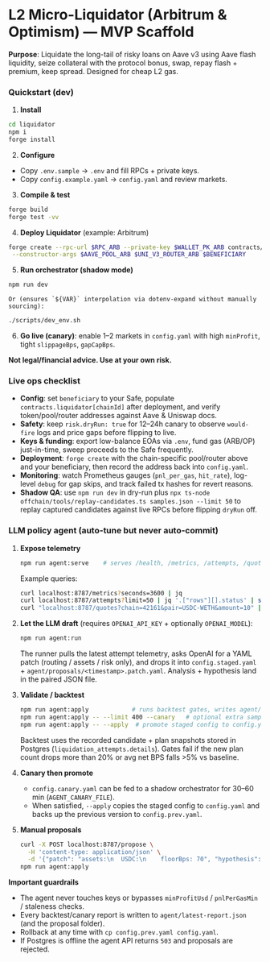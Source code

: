 # L2 Micro-Liquidator (Arbitrum & Optimism) — MVP Scaffold

**Purpose**: Liquidate the long-tail of risky loans on Aave v3 using Aave flash liquidity, seize collateral with the protocol bonus, swap, repay flash + premium, keep spread. Designed for cheap L2 gas.

### Quickstart (dev)
1) **Install**
```bash
cd liquidator
npm i
forge install
```
2) **Configure**
- Copy `.env.sample` → `.env` and fill RPCs + private keys.
- Copy `config.example.yaml` → `config.yaml` and review markets.

3) **Compile & test**
```bash
forge build
forge test -vv
```

4) **Deploy Liquidator** (example: Arbitrum)
```bash
forge create --rpc-url $RPC_ARB --private-key $WALLET_PK_ARB contracts/Liquidator.sol:Liquidator \
 --constructor-args $AAVE_POOL_ARB $UNI_V3_ROUTER_ARB $BENEFICIARY
```

5) **Run orchestrator (shadow mode)**
```bash
npm run dev
```

	Or (ensures `${VAR}` interpolation via dotenv-expand without manually sourcing):
```bash
./scripts/dev_env.sh
```

6) **Go live (canary)**: enable 1–2 markets in `config.yaml` with high `minProfit`, tight `slippageBps`, `gapCapBps`.

**Not legal/financial advice. Use at your own risk.**

### Live ops checklist
- **Config**: set `beneficiary` to your Safe, populate `contracts.liquidator[chainId]` after deployment, and verify token/pool/router addresses against Aave & Uniswap docs.
- **Safety**: keep `risk.dryRun: true` for 12–24h canary to observe `would-fire` logs and price gaps before flipping to live.
- **Keys & funding**: export low-balance EOAs via `.env`, fund gas (ARB/OP) just-in-time, sweep proceeds to the Safe frequently.
- **Deployment**: `forge create` with the chain-specific pool/router above and your beneficiary, then record the address back into `config.yaml`.
- **Monitoring**: watch Prometheus gauges (`pnl_per_gas`, `hit_rate`), log-level `debug` for gap skips, and track failed tx hashes for revert reasons.
- **Shadow QA**: use `npm run dev` in dry-run plus `npx ts-node offchain/tools/replay-candidates.ts samples.json --limit 50` to replay captured candidates against live RPCs before flipping `dryRun` off.

### LLM policy agent (auto-tune but never auto-commit)

1. **Expose telemetry**
   ```bash
   npm run agent:serve    # serves /health, /metrics, /attempts, /quotes, /oracles, /propose on $AGENT_API_PORT (default 8787)
   ```
   Example queries:
   ```bash
   curl localhost:8787/metrics?seconds=3600 | jq
   curl localhost:8787/attempts?limit=50 | jq '.["rows"][].status' | sort | uniq -c
   curl "localhost:8787/quotes?chain=42161&pair=USDC-WETH&amount=10" | jq
   ```

2. **Let the LLM draft** (requires `OPENAI_API_KEY` + optionally `OPENAI_MODEL`):
   ```bash
   npm run agent:run
   ```
   The runner pulls the latest attempt telemetry, asks OpenAI for a YAML patch (routing / assets / risk only), and drops it into `config.staged.yaml` + `agent/proposals/<timestamp>.patch.yaml`. Analysis + hypothesis land in the paired JSON file.

3. **Validate / backtest**
   ```bash
   npm run agent:apply            # runs backtest gates, writes agent/latest-report.json
   npm run agent:apply -- --limit 400 --canary   # optional extra sample + write config.canary.yaml
   npm run agent:apply -- --apply  # promote staged config to config.yaml (after gates pass)
   ```
   Backtest uses the recorded candidate + plan snapshots stored in Postgres (`liquidation_attempts.details`). Gates fail if the new plan count drops more than 20% or avg net BPS falls >5% vs baseline.

4. **Canary then promote**
   - `config.canary.yaml` can be fed to a shadow orchestrator for 30–60 min (`AGENT_CANARY_FILE`).
   - When satisfied, `--apply` copies the staged config to `config.yaml` and backs up the previous version to `config.prev.yaml`.

5. **Manual proposals**
   ```bash
   curl -X POST localhost:8787/propose \
     -H 'content-type: application/json' \
     -d '{"patch": "assets:\n  USDC:\n    floorBps: 70", "hypothesis": "raise floor bps on USDC to cut near-miss reverts", "successMetric": "netUsd/hr +5%", "killSwitch": "revert if capture dips 10%"}'
   npm run agent:apply
   ```

**Important guardrails**
- The agent never touches keys or bypasses `minProfitUsd` / `pnlPerGasMin` / staleness checks.
- Every backtest/canary report is written to `agent/latest-report.json` (and the proposal folder).
- Rollback at any time with `cp config.prev.yaml config.yaml`.
- If Postgres is offline the agent API returns `503` and proposals are rejected.
